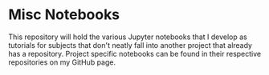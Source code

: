 # Misc Notebooks

This repository will hold the various Jupyter notebooks that I develop as tutorials for subjects that don't neatly fall into another project that already has a repository. Project specific notebooks can be found in their respective repositories on my GitHub page.
